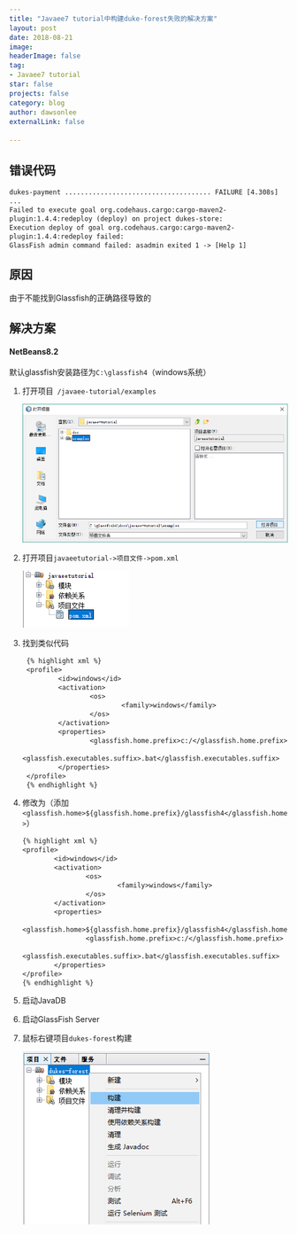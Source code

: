 ```yaml
---
title: "Javaee7 tutorial中构建duke-forest失败的解决方案"
layout: post
date: 2018-08-21
image: 
headerImage: false
tag:
- Javaee7 tutorial
star: false
projects: false
category: blog
author: dawsonlee
externalLink: false

---
```


  [1]: /assets/posts/javaee7构建duke-forest失败的解决方案/examples.png
  [2]: /assets/posts/javaee7构建duke-forest失败的解决方案/pom.xml.png
  [3]: /assets/posts/javaee7构建duke-forest失败的解决方案/build-duke-forest.png

##  错误代码
	dukes-payment ..................................... FAILURE [4.308s]
	...
	Failed to execute goal org.codehaus.cargo:cargo-maven2-plugin:1.4.4:redeploy (deploy) on project dukes-store: 
	Execution deploy of goal org.codehaus.cargo:cargo-maven2-plugin:1.4.4:redeploy failed: 
	GlassFish admin command failed: asadmin exited 1 -> [Help 1]

##  原因
由于不能找到Glassfish的正确路径导致的

##  解决方案
#### NetBeans8.2

默认glassfish安装路径为`C:\glassfish4`（windows系统）

1. 打开项目` /javaee-tutorial/examples`

    ![打开example][1]

2. 打开项目`javaeetutorial->项目文件->pom.xml`

    ![打开pom.xml][2]

3. 找到类似代码

        {% highlight xml %}
        <profile>
                <id>windows</id>
                <activation>
                        <os>
                                <family>windows</family>
                        </os>
                </activation>
                <properties>
                        <glassfish.home.prefix>c:/</glassfish.home.prefix>
                        <glassfish.executables.suffix>.bat</glassfish.executables.suffix>
                </properties>
        </profile>
        {% endhighlight %}
	
4.  修改为（添加`<glassfish.home>${glassfish.home.prefix}/glassfish4</glassfish.home>`）
        
        {% highlight xml %}
        <profile>
                <id>windows</id>
                <activation>
                        <os>
                                <family>windows</family>
                        </os>
                </activation>
                <properties>
                        <glassfish.home>${glassfish.home.prefix}/glassfish4</glassfish.home>
                        <glassfish.home.prefix>c:/</glassfish.home.prefix>
                        <glassfish.executables.suffix>.bat</glassfish.executables.suffix>
                </properties>
        </profile>
        {% endhighlight %}

5.  启动JavaDB
6.  启动GlassFish Server
7.  鼠标右键项目`dukes-forest`构建
	
    ![构建][3]
